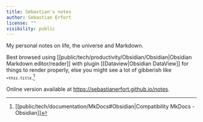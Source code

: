 ```yaml
---
title: Sebastian's notes
author: Sebastian Erfort
license: ""
visibility: public
---
```


My personal notes on life, the universe and Markdown.

Best browsed using [[public/tech/productivity/Obsidian/Obsidian|Obsidian Markdown editor/reader]] with plugin [[Dataview|Obsidian DataView]] for things to render properly, else you might see a lot of gibberish like <code>`=this.title`</code>.[^1]

Online version available at <https://sebastianerfort.github.io/notes>.

[^1]: [[public/tech/documentation/MkDocs#Obsidian|Compatibility MkDocs - Obsidian]]
